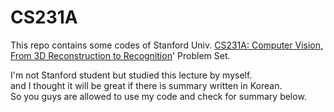 # CS231A  

This repo contains some codes of Stanford Univ. [CS231A: Computer Vision, From 3D Reconstruction to Recognition](https://web.stanford.edu/class/cs231a/index.html)' Problem Set.  
  
I'm not Stanford student but studied this lecture by myself.  
and I thought it will be great if there is summary written in Korean.  
So you guys are allowed to use my code and check for summary below.
